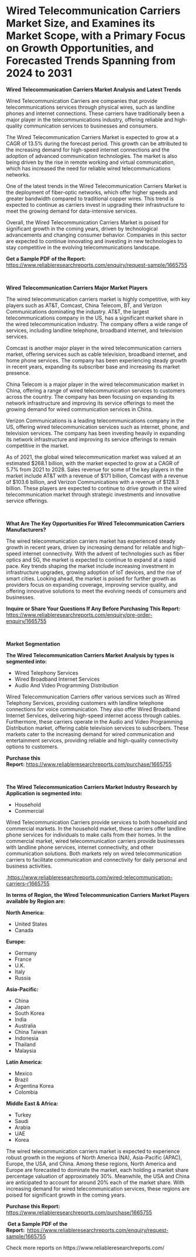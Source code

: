 <p><h1>Wired Telecommunication Carriers Market Size, and Examines its Market Scope, with a Primary Focus on Growth Opportunities, and Forecasted Trends Spanning from 2024 to 2031</h1></p><p><strong>Wired Telecommunication Carriers Market Analysis and Latest Trends</strong></p>
<p><p>Wired Telecommunication Carriers are companies that provide telecommunications services through physical wires, such as landline phones and internet connections. These carriers have traditionally been a major player in the telecommunications industry, offering reliable and high-quality communication services to businesses and consumers.</p><p>The Wired Telecommunication Carriers Market is expected to grow at a CAGR of 13.5% during the forecast period. This growth can be attributed to the increasing demand for high-speed internet connections and the adoption of advanced communication technologies. The market is also being driven by the rise in remote working and virtual communication, which has increased the need for reliable wired telecommunications networks.</p><p>One of the latest trends in the Wired Telecommunication Carriers Market is the deployment of fiber-optic networks, which offer higher speeds and greater bandwidth compared to traditional copper wires. This trend is expected to continue as carriers invest in upgrading their infrastructure to meet the growing demand for data-intensive services.</p><p>Overall, the Wired Telecommunication Carriers Market is poised for significant growth in the coming years, driven by technological advancements and changing consumer behavior. Companies in this sector are expected to continue innovating and investing in new technologies to stay competitive in the evolving telecommunications landscape.</p></p>
<p><strong>Get a Sample PDF of the Report:&nbsp;</strong> <a href="https://www.reliableresearchreports.com/enquiry/request-sample/1665755">https://www.reliableresearchreports.com/enquiry/request-sample/1665755</a></p>
<p>&nbsp;</p>
<p><strong>Wired Telecommunication Carriers Major Market Players</strong></p>
<p><p>The wired telecommunication carriers market is highly competitive, with key players such as AT&T, Comcast, China Telecom, BT, and Verizon Communications dominating the industry. AT&T, the largest telecommunications company in the US, has a significant market share in the wired telecommunication industry. The company offers a wide range of services, including landline telephone, broadband internet, and television services.</p><p>Comcast is another major player in the wired telecommunication carriers market, offering services such as cable television, broadband internet, and home phone services. The company has been experiencing steady growth in recent years, expanding its subscriber base and increasing its market presence.</p><p>China Telecom is a major player in the wired telecommunication market in China, offering a range of wired telecommunication services to customers across the country. The company has been focusing on expanding its network infrastructure and improving its service offerings to meet the growing demand for wired communication services in China.</p><p>Verizon Communications is a leading telecommunications company in the US, offering wired telecommunication services such as internet, phone, and television services. The company has been investing heavily in expanding its network infrastructure and improving its service offerings to remain competitive in the market.</p><p>As of 2021, the global wired telecommunication market was valued at an estimated $268.1 billion, with the market expected to grow at a CAGR of 5.7% from 2021 to 2028. Sales revenue for some of the key players in the market include AT&T with a revenue of $171 billion, Comcast with a revenue of $103.6 billion, and Verizon Communications with a revenue of $128.3 billion. These players are expected to continue to drive growth in the wired telecommunication market through strategic investments and innovative service offerings.</p></p>
<p>&nbsp;</p>
<p><strong>What Are The Key Opportunities For Wired Telecommunication Carriers Manufacturers?</strong></p>
<p><p>The wired telecommunication carriers market has experienced steady growth in recent years, driven by increasing demand for reliable and high-speed internet connectivity. With the advent of technologies such as fiber optics and 5G, the market is expected to continue to expand at a rapid pace. Key trends shaping the market include increasing investment in infrastructure upgrades, growing adoption of IoT devices, and the rise of smart cities. Looking ahead, the market is poised for further growth as providers focus on expanding coverage, improving service quality, and offering innovative solutions to meet the evolving needs of consumers and businesses.</p></p>
<p><strong>Inquire or Share Your Questions If Any Before Purchasing This Report:</strong> <a href="https://www.reliableresearchreports.com/enquiry/pre-order-enquiry/1665755">https://www.reliableresearchreports.com/enquiry/pre-order-enquiry/1665755</a></p>
<p>&nbsp;</p>
<p><strong>Market Segmentation</strong></p>
<p><strong>The Wired Telecommunication Carriers Market Analysis by types is segmented into:</strong></p>
<p><ul><li>Wired Telephony Services</li><li>Wired Broadband Internet Services</li><li>Audio And Video Programming Distribution</li></ul></p>
<p><p>Wired Telecommunication Carriers offer various services such as Wired Telephony Services, providing customers with landline telephone connections for voice communication. They also offer Wired Broadband Internet Services, delivering high-speed internet access through cables. Furthermore, these carriers operate in the Audio and Video Programming Distribution market, offering cable television services to subscribers. These markets cater to the increasing demand for wired communication and entertainment services, providing reliable and high-quality connectivity options to customers.</p></p>
<p><strong>Purchase this Report:&nbsp;</strong><a href="https://www.reliableresearchreports.com/purchase/1665755">https://www.reliableresearchreports.com/purchase/1665755</a></p>
<p>&nbsp;</p>
<p><strong>The Wired Telecommunication Carriers Market Industry Research by Application is segmented into:</strong></p>
<p><ul><li>Household</li><li>Commercial</li></ul></p>
<p><p>Wired Telecommunication Carriers provide services to both household and commercial markets. In the household market, these carriers offer landline phone services for individuals to make calls from their homes. In the commercial market, wired telecommunication carriers provide businesses with landline phone services, internet connectivity, and other communication solutions. Both markets rely on wired telecommunication carriers to facilitate communication and connectivity for daily personal and business activities.</p></p>
<p><a href="https://www.reliableresearchreports.com/wired-telecommunication-carriers-r1665755">&nbsp;https://www.reliableresearchreports.com/wired-telecommunication-carriers-r1665755</a></p>
<p><strong>In terms of Region, the Wired Telecommunication Carriers Market Players available by Region are:</strong></p>
<p>
    <p> <strong> North America: </strong>
        <ul>
            <li>United States</li>
            <li>Canada</li>
        </ul>
        </p> 
    <p> <strong> Europe: </strong>
        <ul>
            <li>Germany</li>
            <li>France</li>
            <li>U.K.</li>
            <li>Italy</li>
            <li>Russia</li>
        </ul>
        </p> 
    <p> <strong> Asia-Pacific: </strong>
        <ul>
            <li>China</li>
            <li>Japan</li>
            <li>South Korea</li>
            <li>India</li>
            <li>Australia</li>
            <li>China Taiwan</li>
            <li>Indonesia</li>
            <li>Thailand</li>
            <li>Malaysia</li>
        </ul>
        </p> 
    <p> <strong> Latin America: </strong>
        <ul>
            <li>Mexico</li>
            <li>Brazil</li>
            <li>Argentina Korea</li>
            <li>Colombia</li>
        </ul>
        </p> 
    <p> <strong> Middle East & Africa: </strong>
        <ul>
            <li>Turkey</li>
            <li>Saudi</li>
            <li>Arabia</li>
            <li>UAE</li>
            <li>Korea</li>
        </ul>
    </p>
    </p>
<p><p>The wired telecommunication carriers market is expected to experience robust growth in the regions of North America (NA), Asia-Pacific (APAC), Europe, the USA, and China. Among these regions, North America and Europe are forecasted to dominate the market, each holding a market share percentage valuation of approximately 30%. Meanwhile, the USA and China are anticipated to account for around 20% each of the market share. With increasing demand for wired telecommunication services, these regions are poised for significant growth in the coming years.</p></p>
<p><strong>Purchase this Report: </strong><a href="https://www.reliableresearchreports.com/purchase/1665755">https://www.reliableresearchreports.com/purchase/1665755</a></p>
<p>&nbsp;<strong>Get a Sample PDF of the Report:&nbsp;&nbsp;</strong><a href="https://www.reliableresearchreports.com/enquiry/request-sample/1665755">https://www.reliableresearchreports.com/enquiry/request-sample/1665755</a></p>
<p><strong></strong></p>
<p>Check more reports on https://www.reliableresearchreports.com/</p>